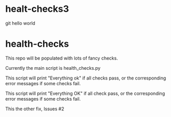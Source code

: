 # healt-checks3
git hello world

# health-checks

This repo will be populated with lots of fancy checks. 

Currently the main script is health_checks.py

This script will print "Everything ok" if all checks pass, 
or the corresponding error messages if some checks fail.

This script will print "Everything OK" if all check pass, 
or the corresponding error messages if some checks fail.

This the other fix, Issues #2
